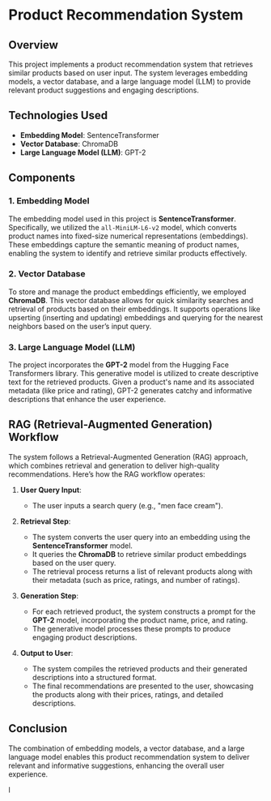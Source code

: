 # Product Recommendation System

## Overview
This project implements a product recommendation system that retrieves similar products based on user input. The system leverages embedding models, a vector database, and a large language model (LLM) to provide relevant product suggestions and engaging descriptions.

## Technologies Used
- **Embedding Model**: SentenceTransformer
- **Vector Database**: ChromaDB
- **Large Language Model (LLM)**: GPT-2

## Components

### 1. Embedding Model
The embedding model used in this project is **SentenceTransformer**. Specifically, we utilized the `all-MiniLM-L6-v2` model, which converts product names into fixed-size numerical representations (embeddings). These embeddings capture the semantic meaning of product names, enabling the system to identify and retrieve similar products effectively.

### 2. Vector Database
To store and manage the product embeddings efficiently, we employed **ChromaDB**. This vector database allows for quick similarity searches and retrieval of products based on their embeddings. It supports operations like upserting (inserting and updating) embeddings and querying for the nearest neighbors based on the user’s input query.

### 3. Large Language Model (LLM)
The project incorporates the **GPT-2** model from the Hugging Face Transformers library. This generative model is utilized to create descriptive text for the retrieved products. Given a product's name and its associated metadata (like price and rating), GPT-2 generates catchy and informative descriptions that enhance the user experience.

## RAG (Retrieval-Augmented Generation) Workflow
The system follows a Retrieval-Augmented Generation (RAG) approach, which combines retrieval and generation to deliver high-quality recommendations. Here’s how the RAG workflow operates:

1. **User Query Input**: 
   - The user inputs a search query (e.g., "men face cream").

2. **Retrieval Step**:
   - The system converts the user query into an embedding using the **SentenceTransformer** model.
   - It queries the **ChromaDB** to retrieve similar product embeddings based on the user query.
   - The retrieval process returns a list of relevant products along with their metadata (such as price, ratings, and number of ratings).

3. **Generation Step**:
   - For each retrieved product, the system constructs a prompt for the **GPT-2** model, incorporating the product name, price, and rating.
   - The generative model processes these prompts to produce engaging product descriptions.

4. **Output to User**:
   - The system compiles the retrieved products and their generated descriptions into a structured format.
   - The final recommendations are presented to the user, showcasing the products along with their prices, ratings, and detailed descriptions.

## Conclusion
The combination of embedding models, a vector database, and a large language model enables this product recommendation system to deliver relevant and informative suggestions, enhancing the overall user experience.

l